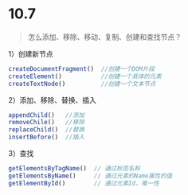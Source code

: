 # 10.7

> 怎么添加、移除、移动、复制、创建和查找节点？

1）创建新节点

```javascript
createDocumentFragment()  //创建一个DOM片段
createElement()           //创建一个具体的元素
createTextNode()          //创建一个文本节点
```

2）添加、移除、替换、插入

```javascript
appendChild()   //添加
removeChile()   //移除
replaceChild()  //替换
insertBefore()  //插入
```

3）查找

```javascript
getElementsByTagName()  // 通过标签名称
getElementsByName()     // 通过元素的Name属性的值
getElementById()        // 通过元素Id，唯一性
```

